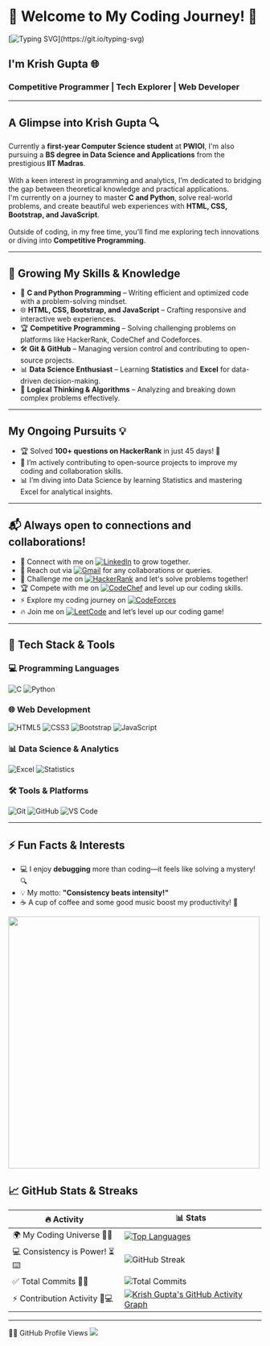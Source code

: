 <!-- Don't Forget to see the commented messages or codes -->

# 🌟 Welcome to My Coding Journey! 🚀

[![Typing SVG](https://readme-typing-svg.herokuapp.com?size=24&color=F77800&lines=Hey!+I'm+Krish+Gupta;Welcome+to+my+GitHub+Profile!;I+love+coding+and+learning!)](https://git.io/typing-svg)

## I'm **Krish Gupta** 🌐
### **Competitive Programmer | Tech Explorer | Web Developer**

---

## A Glimpse into Krish Gupta 🔍
Currently a **first-year Computer Science student** at **PWIOI**, I'm also pursuing a **BS degree in Data Science and Applications** from the prestigious **IIT Madras**.<br> <br>
With a keen interest in programming and analytics, I’m dedicated to bridging the gap between theoretical knowledge and practical applications. <br>
I'm currently on a journey to master **C and Python**, solve real-world problems, and create beautiful web experiences with **HTML, CSS, Bootstrap, and JavaScript**.  <br> <br>
Outside of coding, in my free time, you'll find me exploring tech innovations or diving into **Competitive Programming**.

---

## 🌱 Growing My Skills & Knowledge    

- 🔹 **C and Python Programming** – Writing efficient and optimized code with a problem-solving mindset.  
- 🌐 **HTML, CSS, Bootstrap, and JavaScript** – Crafting responsive and interactive web experiences.  
- 🏆 **Competitive Programming** – Solving challenging problems on platforms like HackerRank, CodeChef and Codeforces.  
- 🛠 **Git & GitHub** – Managing version control and contributing to open-source projects.  
- 📊 **Data Science Enthusiast** – Learning **Statistics** and **Excel** for data-driven decision-making.  
- 🧩 **Logical Thinking & Algorithms** – Analyzing and breaking down complex problems effectively.  

---

## My Ongoing Pursuits 💡

- 🏆 Solved **100+ questions on HackerRank** in just 45 days! 🎯
- 🌱 I’m actively contributing to open-source projects to improve my coding and collaboration skills.
- 📊 I’m diving into Data Science by learning Statistics and mastering Excel for analytical insights.

---

## 📬 Always open to connections and collaborations!

- 🔗 Connect with me on [![LinkedIn](https://img.shields.io/badge/LinkedIn-0077B5?style=for-the-badge&logo=linkedin&logoColor=white)](https://www.linkedin.com/in/krish-gupta-a9261b331/)  to grow together.  
- 📧 Reach out via [![Gmail](https://img.shields.io/badge/Email-D14836?style=for-the-badge&logo=gmail&logoColor=white)](mailto:skrapmp166@gmail.com)  for any collaborations or queries.  
- 🎯 Challenge me on [![HackerRank](https://img.shields.io/badge/HackerRank-107C10?style=for-the-badge&logo=HackerRank&logoColor=white)](https://www.hackerrank.com/profile/s_Krish_Gupta)   and let's solve problems together!  
- 🏆 Compete with me on [![CodeChef](https://img.shields.io/badge/CodeChef-5B4638?style=for-the-badge&logo=CodeChef&logoColor=white)](https://www.codechef.com/users/skrish236)  and level up our coding skills.  
- ⚡ Explore my coding journey on [![CodeForces](https://img.shields.io/badge/Codeforces-1F8ACB?style=for-the-badge&logo=Codeforces&logoColor=white)](https://codeforces.com/profile/skrish236)
- 🔥 Join me on [![LeetCode](https://img.shields.io/badge/LeetCode-000?style=for-the-badge&logo=LeetCode&logoColor=FFA116)](https://leetcode.com/u/skrish236/)  and let’s level up our coding game!

---

## 🚀 Tech Stack & Tools  

### 💻 Programming Languages  
![C](https://img.shields.io/badge/c-%2300599C.svg?style=flat&logo=c&logoColor=white)  ![Python](https://img.shields.io/badge/python-%2314354C.svg?style=flat&logo=python&logoColor=white)  

### 🌐 Web Development  
![HTML5](https://img.shields.io/badge/html5-%23E34F26.svg?style=flat&logo=html5&logoColor=white)  ![CSS3](https://img.shields.io/badge/css3-%231572B6.svg?style=flat&logo=css3&logoColor=white)  ![Bootstrap](https://img.shields.io/badge/bootstrap-%23563D7C.svg?style=flat&logo=bootstrap&logoColor=white)  ![JavaScript](https://img.shields.io/badge/javascript-%23F7DF1E.svg?style=flat&logo=javascript&logoColor=black)  

### 📊 Data Science & Analytics  
![Excel](https://img.shields.io/badge/Microsoft_Excel-217346?style=flat&logo=microsoft-excel&logoColor=white)  ![Statistics](https://img.shields.io/badge/Statistics-%2300599C.svg?style=flat)  

### 🛠 Tools & Platforms  
![Git](https://img.shields.io/badge/git-%23F05033.svg?style=flat&logo=git&logoColor=white)  ![GitHub](https://img.shields.io/badge/github-%23121011.svg?style=flat&logo=github&logoColor=white)  ![VS Code](https://img.shields.io/badge/VS%20Code-%23007ACC.svg?style=flat&logo=visual-studio-code&logoColor=white) 

---

## ⚡ Fun Facts & Interests  

- 💻 I enjoy **debugging** more than coding—it feels like solving a mystery! 🔍  
- 💡 My motto: **"Consistency beats intensity!"** 
- ☕ A cup of coffee and some good music boost my productivity! 🎵  

<img src="https://media.giphy.com/media/qgQUggAC3Pfv687qPC/giphy.gif" width="500px">

## 📈 GitHub Stats & Streaks 

| 🔥 Activity | 📊 Stats |
|------------|---------|
| 🌍 My Coding Universe 🚀💡 | [![Top Languages](https://github-readme-stats.vercel.app/api/top-langs/?username=skrish-g&langs_count=100&theme=tokyonight)](https://github.com/skrish-g) |
| 💻 Consistency is Power! ⏳⌨️ | ![GitHub Streak](https://streak-stats.demolab.com?user=skrish-g) |
| ✅ Total Commits 🚀📂 | ![Total Commits](https://github-profile-summary-cards.vercel.app/api/cards/stats?username=skrish-g&theme=tokyonight) |
| ⚡ Contribution Activity 📅💻  | [![Krish Gupta's GitHub Activity Graph](https://github-readme-activity-graph.vercel.app/graph?username=skrish-g&theme=react-dark&bg_color=000000&hide_border=true&line=39FF14&color=FFFFFF&point=FF1493)](https://github.com/skrish-g)

---

🕵️‍♂️ GitHub Profile Views 
![](https://komarev.com/ghpvc/?username=skrish-g&color=brightgreen)

<!-- 🏋️ Coding Challenges Badge
![LeetCode Stats](https://leetcard.jacoblin.cool/skrish236?theme=dark&font=Montserrat)
        -> available only for leetcode 
        -> for other platforms
        -> try finding a different API for HackerRank, CodeChef & CodeForces stats -->

